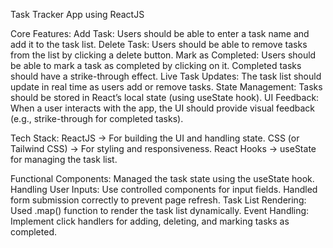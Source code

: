 Task Tracker App using ReactJS

Core Features:
Add Task: Users should be able to enter a task name and add it to the task list.
Delete Task: Users should be able to remove tasks from the list by clicking a delete button.
Mark as Completed: Users should be able to mark a task as completed by clicking on it. Completed tasks should have a strike-through effect.
Live Task Updates: The task list should update in real time as users add or remove tasks.
State Management: Tasks should be stored in React’s local state (using useState hook).
UI Feedback: When a user interacts with the app, the UI should provide visual feedback (e.g., strike-through for completed tasks).

Tech Stack:
ReactJS → For building the UI and handling state.
CSS (or Tailwind CSS) → For styling and responsiveness.
React Hooks → useState for managing the task list.

Functional Components:
Managed the task state using the useState hook.
Handling User Inputs:
Use controlled components for input fields.
Handled form submission correctly to prevent page refresh.
Task List Rendering:
Used .map() function to render the task list dynamically.
Event Handling:
Implement click handlers for adding, deleting, and marking tasks as completed.

